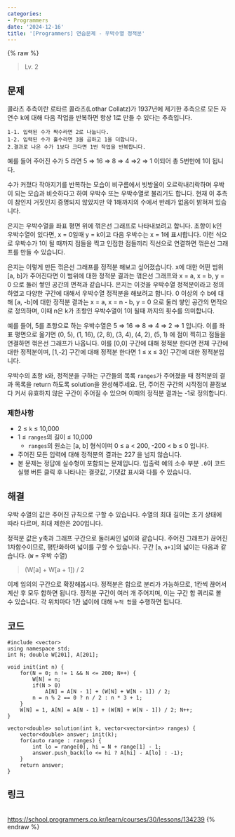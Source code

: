 ```yaml
---
categories:
- Programmers
date: '2024-12-16'
title: '[Programmers] 연습문제 - 우박수열 정적분'
---
```


{% raw %}
> Lv. 2<br>

## 문제
콜라츠 추측이란 로타르 콜라츠(Lothar Collatz)가 1937년에 제기한 추측으로 모든 자연수 k에 대해 다음 작업을 반복하면 항상 1로 만들 수 있다는 추측입니다.

```
1-1. 입력된 수가 짝수라면 2로 나눕니다.
1-2. 입력된 수가 홀수라면 3을 곱하고 1을 더합니다.
2.결과로 나온 수가 1보다 크다면 1번 작업을 반복합니다.
```

예를 들어 주어진 수가 5 라면 5 ⇒ 16 ⇒ 8 ⇒ 4 ⇒2 ⇒ 1 이되어 총 5번만에 1이 됩니다.

수가 커졌다 작아지기를 반복하는 모습이 비구름에서 빗방울이 오르락내리락하며 우박이 되는 모습과 비슷하다고 하여 우박수 또는 우박수열로 불리기도 합니다. 현재 이 추측이 참인지 거짓인지 증명되지 않았지만 약 1해까지의 수에서 반례가 없음이 밝혀져 있습니다.

은지는 우박수열을 좌표 평면 위에 꺾은선 그래프로 나타내보려고 합니다. 초항이 k인 우박수열이 있다면, x = 0일때 y = k이고 다음 우박수는 x = 1에 표시합니다. 이런 식으로 우박수가 1이 될 때까지 점들을 찍고 인접한 점들끼리 직선으로 연결하면 꺾은선 그래프를 만들 수 있습니다.  

은지는 이렇게 만든 꺾은선 그래프를 정적분 해보고 싶어졌습니다. x에 대한 어떤 범위 [a, b]가 주어진다면 이 범위에 대한 정적분 결과는 꺾은선 그래프와 x = a, x = b, y = 0 으로 둘러 쌓인 공간의 면적과 같습니다. 은지는 이것을 우박수열 정적분이라고 정의하였고 다양한 구간에 대해서 우박수열 정적분을 해보려고 합니다. 0 이상의 수 b에 대해 [a, -b]에 대한 정적분 결과는 x = a, x = n - b, y = 0 으로 둘러 쌓인 공간의 면적으로 정의하며, 이때 n은 k가 초항인 우박수열이 1이 될때 까지의 횟수를 의미합니다.

예를 들어, 5를 초항으로 하는 우박수열은 5 ⇒ 16 ⇒ 8 ⇒ 4 ⇒ 2 ⇒ 1 입니다. 이를 좌표 평면으로 옮기면 (0, 5), (1, 16), (2, 8), (3, 4), (4, 2), (5, 1) 에 점이 찍히고 점들을 연결하면 꺾은선 그래프가 나옵니다. 이를 [0,0] 구간에 대해 정적분 한다면 전체 구간에 대한 정적분이며, [1,-2] 구간에 대해 정적분 한다면 1 ≤ x ≤ 3인 구간에 대한 정적분입니다.

우박수의 초항  `k`와, 정적분을 구하는 구간들의 목록  `ranges`가 주어졌을 때 정적분의 결과 목록을 return 하도록 solution을 완성해주세요. 단, 주어진 구간의 시작점이 끝점보다 커서 유효하지 않은 구간이 주어질 수 있으며 이때의 정적분 결과는 -1로 정의합니다.

### 제한사항
-   2 ≤  `k`  ≤ 10,000
-   1 ≤  `ranges`의 길이 ≤ 10,000
    -   `ranges`의 원소는 [a, b] 형식이며 0 ≤ a < 200, -200 < b ≤ 0 입니다.
-   주어진 모든 입력에 대해 정적분의 결과는 227  을 넘지 않습니다.
-   본 문제는 정답에 실수형이 포함되는 문제입니다. 입출력 예의 소수 부분  `.0`이 코드 실행 버튼 클릭 후 나타나는 결괏값, 기댓값 표시와 다를 수 있습니다.

## 해결
우박 수열의 값은 주어진 규칙으로 구할 수 있습니다. 수열의 최대 길이는 초기 상태에 따라 다르며, 최대 제한은 200입니다.

정적분 값은 y축과 그래프 구간으로 둘러싸인 넓이와 같습니다. 주어진 그래프가 끊어진 1차함수이므로, 평탄화하여 넓이를 구할 수 있습니다. 구간 [`a`, `a+1`]의 넓이는 다음과 같습니다. (`W` = 우박 수열)
> (W[a] + W[a + 1]) / 2<br>

이제 임의의 구간으로 확장해봅시다. 정적분은 합으로 분리가 가능하므로, 1칸씩 끊어서 계산 후 모두 합하면 됩니다. 정적분 구간이 여러 개 주어지며, 이는 구간 합 쿼리로 볼 수 있습니다. 각 위치마다 1칸 넓이에 대해 `누적 합`을 수행하면 됩니다.

## 코드
```
#include <vector>
using namespace std;
int N; double W[201], A[201];

void init(int n) {
    for(N = 0; n != 1 && N <= 200; N++) {
        W[N] = n;
        if(N > 0)
            A[N] = A[N - 1] + (W[N] + W[N - 1]) / 2;
        n = n % 2 == 0 ? n / 2 : n * 3 + 1;
    }
    W[N] = 1, A[N] = A[N - 1] + (W[N] + W[N - 1]) / 2; N++;
}

vector<double> solution(int k, vector<vector<int>> ranges) {
    vector<double> answer; init(k);
    for(auto range : ranges) {
        int lo = range[0], hi = N + range[1] - 1;
        answer.push_back(lo <= hi ? A[hi] - A[lo] : -1);
    }
    return answer;
}
```

## 링크
<br>https://school.programmers.co.kr/learn/courses/30/lessons/134239
{% endraw %}